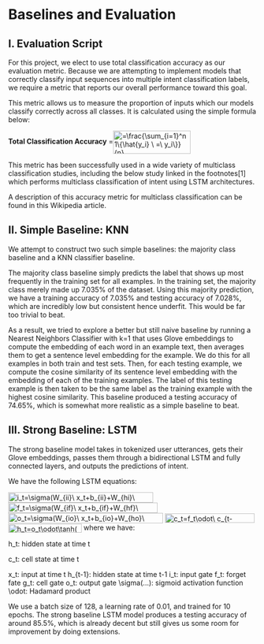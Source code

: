 # Baselines and Evaluation

## I. Evaluation Script

For this project, we elect to use total classification accuracy as our evaluation metric. Because we are attempting to implement models that correctly classify input sequences into multiple intent classification labels, we require a metric that reports our overall performance toward this goal.

This metric allows us to measure the proportion of inputs which our models classify correctly across all classes. It is calculated using the simple formula below:

**Total Classification Accuracy** =<img src="http://www.sciweavers.org/tex2img.php?eq=%3D%5Cfrac%7B%5Csum_%7Bi%3D1%7D%5En%201%5C%7B%5Chat%7By_i%7D%20%5C%20%3D%5C%20y_i%5C%7D%7D%7Bn%7D&bc=White&fc=Black&im=jpg&fs=12&ff=arev&edit=0" align="center" border="0" alt="=\frac{\sum_{i=1}^n 1\{\hat{y_i} \ =\ y_i\}}{n}" width="157" height="47" />

This metric has been successfully used in a wide variety of multiclass classification studies, including the below study linked in the footnotes[1] which performs multiclass classification of intent using LSTM architectures.

A description of this accuracy metric for multiclass classification can be found in this Wikipedia article.

## II. Simple Baseline: KNN

We attempt to construct two such simple baselines: the majority class baseline and a KNN classifier baseline.

The majority class baseline simply predicts the label that shows up most frequently in the training set for all examples. In the training set, the majority class merely made up 7.035% of the dataset. Using this majority prediction, we have a training accuracy of 7.035% and testing accuracy of 7.028%, which are incredibly low but consistent hence underfit. This would be far too trivial to beat.

As a result, we tried to explore a better but still naive baseline by running a Nearest Neighbors Classifier with k=1 that uses Glove embeddings to compute the embedding of each word in an example text, then averages them to get a sentence level embedding for the example. We do this for all examples in both train and test sets. Then, for each testing example, we compute the cosine similarity of its sentence level embedding with the embedding of each of the training examples. The label of this testing example is then taken to be the same label as the training example with the highest cosine similarity. This baseline produced a testing accuracy of 74.65%, which is somewhat more realistic as a simple baseline to beat.

## III. Strong Baseline: LSTM 

The strong baseline model takes in tokenized user utterances, gets their Glove embeddings, passes them through a bidirectional LSTM and fully connected layers, and outputs the predictions of intent.

We have the following LSTM equations:

<img src="http://www.sciweavers.org/tex2img.php?eq=f_t%3D%5Csigma%28W_%7Bii%7D%5C%20x_t%2Bb_%7Bii%7D%2BW_%7Bhi%7D%5C%20h_%7B%28t-1%29%7D%2Bb_%7Bhi%7D%29&bc=White&fc=Black&im=jpg&fs=12&ff=arev&edit=0" align="center" border="0" alt="i_t=\sigma(W_{ii}\ x_t+b_{ii}+W_{hi}\ h_{(t-1)}+b_{hi})" width="294" height="21" />

<img src="http://www.sciweavers.org/tex2img.php?eq=f_t%3D%5Csigma%28W_%7Bif%7D%5C%20x_t%2Bb_%7Bif%7D%2BW_%7Bhf%7D%5C%20h_%7B%28t-1%29%7D%2Bb_%7Bhf%7D%29&bc=White&fc=Black&im=jpg&fs=12&ff=arev&edit=0" align="center" border="0" alt="f_t=\sigma(W_{if}\ x_t+b_{if}+W_{hf}\ h_{(t-1)}+b_{hf})" width="303" height="21" />

<img src="http://www.sciweavers.org/tex2img.php?eq=o_t%3D%5Csigma%28W_%7Bio%7D%5C%20x_t%2Bb_%7Bio%7D%2BW_%7Bho%7D%5C%20h_%7B%28t-1%29%7D%2Bb_%7Bho%7D%29%E3%80%97_&bc=White&fc=Black&im=jpg&fs=12&ff=arev&edit=0" align="center" border="0" alt="o_t=\sigma(W_{io}\ x_t+b_{io}+W_{ho}\ h_{(t-1)}+b_{ho})〗_" width="314" height="21" />

<img src="http://www.sciweavers.org/tex2img.php?eq=c_t%3Df_t%5Codot%5C%20c_%7Bt-1%7D%2Bi_t%5Codot%20g_t&bc=White&fc=Black&im=jpg&fs=12&ff=arev&edit=0" align="center" border="0" alt="c_t=f_t\odot\ c_{t-1}+i_t\odot g_t" width="182" height="19" />

<img src="http://www.sciweavers.org/tex2img.php?eq=h_t%3Do_t%5Codot%5Ctanh%28c_t%29&bc=White&fc=Black&im=jpg&fs=12&ff=arev&edit=0" align="center" border="0" alt="h_t=o_t\odot\tanh(c_t)" width="149" height="18" />
where we have:

h_t: hidden state at time t

c_t: cell state at time t

x_t: input at time t
h_{t-1}: hidden state at time t-1
i_t: input gate
f_t: forget fate
g_t: cell gate
o_t: output gate
\sigma(...): sigmoid activation function
\odot: Hadamard product

We use a batch size of 128, a learning rate of 0.01, and trained for 10 epochs. The strong baseline LSTM model produces a testing accuracy of around 85.5%, which is already decent but still gives us some room for improvement by doing extensions.
